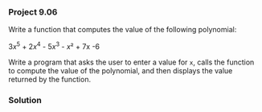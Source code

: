 ### Project 9.06
Write a function that computes the value of the following polynomial:

3*x*<sup>5</sup> + 2*x*<sup>4</sup> - 5*x*<sup>3</sup> - *x*² + 7x -6

Write a program that asks the user to enter a value for `x`, calls the function to compute the value of the polynomial, and then displays the value returned by the function.
### Solution
